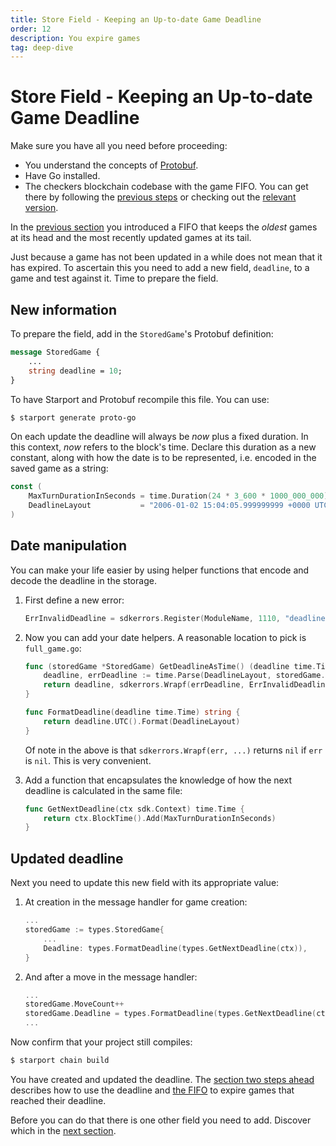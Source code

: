 ```yaml
---
title: Store Field - Keeping an Up-to-date Game Deadline
order: 12
description: You expire games
tag: deep-dive
---
```


# Store Field - Keeping an Up-to-date Game Deadline

<HighlightBox type="synopsis">

Make sure you have all you need before proceeding:

* You understand the concepts of [Protobuf](../2-main-concepts/protobuf.md).
* Have Go installed.
* The checkers blockchain codebase with the game FIFO. You can get there by following the [previous steps](./game-fifo.md) or checking out the [relevant version](https://github.com/cosmos/b9-checkers-academy-draft/tree/game-fifo).

</HighlightBox>

In the [previous section](./game-fifo.md) you introduced a FIFO that keeps the _oldest_ games at its head and the most recently updated games at its tail.

Just because a game has not been updated in a while does not mean that it has expired. To ascertain this you need to add a new field, `deadline`, to a game and test against it. Time to prepare the field.

## New information

To prepare the field, add in the `StoredGame`'s Protobuf definition:

```protobuf [https://github.com/cosmos/b9-checkers-academy-draft/blob/0d0e36a8ac86cddc457610856ddaab1b356cee84/proto/checkers/stored_game.proto#L18]
message StoredGame {
    ...
    string deadline = 10;
}
```

To have Starport and Protobuf recompile this file. You can use:

```sh
$ starport generate proto-go
```

On each update the deadline will always be _now_ plus a fixed duration. In this context, _now_ refers to the block's time. Declare this duration as a new constant, along with how the date is to be represented, i.e. encoded in the saved game as a string:

```go [https://github.com/cosmos/b9-checkers-academy-draft/blob/0d0e36a8ac86cddc457610856ddaab1b356cee84/x/checkers/types/keys.go#L38-L39]
const (
    MaxTurnDurationInSeconds = time.Duration(24 * 3_600 * 1000_000_000) // 1 day
    DeadlineLayout           = "2006-01-02 15:04:05.999999999 +0000 UTC"
)
```

## Date manipulation

You can make your life easier by using helper functions that encode and decode the deadline in the storage.

1. First define a new error:

    ```go [https://github.com/cosmos/b9-checkers-academy-draft/blob/0d0e36a8ac86cddc457610856ddaab1b356cee84/x/checkers/types/errors.go#L21]
    ErrInvalidDeadline = sdkerrors.Register(ModuleName, 1110, "deadline cannot be parsed: %s")
    ```

2. Now you can add your date helpers. A reasonable location to pick is `full_game.go`:

    ```go [https://github.com/cosmos/b9-checkers-academy-draft/blob/0d0e36a8ac86cddc457610856ddaab1b356cee84/x/checkers/types/full_game.go#L37-L48]
    func (storedGame *StoredGame) GetDeadlineAsTime() (deadline time.Time, err error) {
        deadline, errDeadline := time.Parse(DeadlineLayout, storedGame.Deadline)
        return deadline, sdkerrors.Wrapf(errDeadline, ErrInvalidDeadline.Error(), storedGame.Deadline)
    }

    func FormatDeadline(deadline time.Time) string {
        return deadline.UTC().Format(DeadlineLayout)
    }
    ```

    Of note in the above is that `sdkerrors.Wrapf(err, ...)` returns `nil` if `err` is `nil`. This is very convenient.

3. Add a function that encapsulates the knowledge of how the next deadline is calculated in the same file:

    ```go [https://github.com/cosmos/b9-checkers-academy-draft/blob/0d0e36a8ac86cddc457610856ddaab1b356cee84/x/checkers/types/full_game.go#L42-L44]
    func GetNextDeadline(ctx sdk.Context) time.Time {
        return ctx.BlockTime().Add(MaxTurnDurationInSeconds)
    }
    ```

## Updated deadline

Next you need to update this new field with its appropriate value:

1. At creation in the message handler for game creation:

    ```go [https://github.com/cosmos/b9-checkers-academy-draft/blob/0d0e36a8ac86cddc457610856ddaab1b356cee84/x/checkers/keeper/msg_server_create_game.go#L26]
    ...
    storedGame := types.StoredGame{
        ...
        Deadline: types.FormatDeadline(types.GetNextDeadline(ctx)),
    }
    ```

2. And after a move in the message handler:

    ```go [https://github.com/cosmos/b9-checkers-academy-draft/blob/0d0e36a8ac86cddc457610856ddaab1b356cee84/x/checkers/keeper/msg_server_play_move.go#L56]
    ...
    storedGame.MoveCount++
    storedGame.Deadline = types.FormatDeadline(types.GetNextDeadline(ctx))
    ...
    ```

Now confirm that your project still compiles:

```sh
$ starport chain build
```


You have created and updated the deadline. The [section two steps ahead](./game-forfeit.md) describes how to use the deadline and [the FIFO](./game-fifo.md) to expire games that reached their deadline.

Before you can do that there is one other field you need to add. Discover which in the [next section](./game-winner.md).
